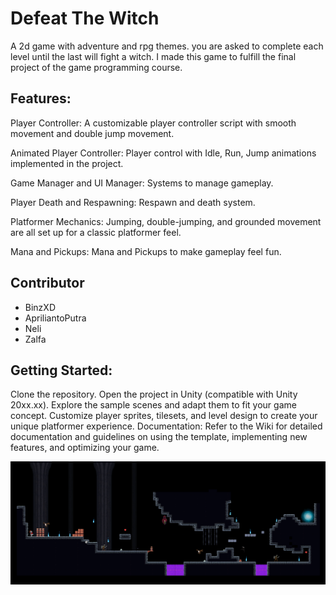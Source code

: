 # Defeat The Witch
A 2d game with adventure and rpg themes. you are asked to complete each level until the last will fight a witch. I made this game to fulfill the final project of the game programming course. 
## Features:


Player Controller: A customizable player controller script with smooth movement and double jump movement.

Animated Player Controller: Player control with Idle, Run, Jump animations implemented in the project.

Game Manager and UI Manager: Systems to manage gameplay.

Player Death and Respawning: Respawn and death system.

Platformer Mechanics: Jumping, double-jumping, and grounded movement are all set up for a classic platformer feel.

Mana and Pickups: Mana and Pickups to make gameplay feel fun.

## Contributor
* BinzXD
* ApriliantoPutra
* Neli
* Zalfa

## Getting Started:
Clone the repository.
Open the project in Unity (compatible with Unity 20xx.xx).
Explore the sample scenes and adapt them to fit your game concept.
Customize player sprites, tilesets, and level design to create your unique platformer experience.
Documentation:
Refer to the Wiki for detailed documentation and guidelines on using the template, implementing new features, and optimizing your game.

![Screenshot (1513)](https://github.com/BinzXD/Defeat-The-WItch/blob/main/Assets/Baground/New%20folder/Screenshot%202024-06-25%20015809.png)



